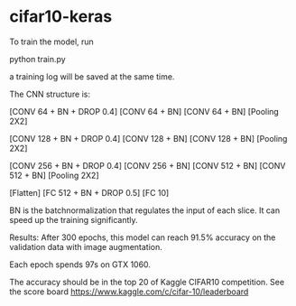 # cifar10-keras

To train the model, run

python train.py

a training log will be saved at the same time.

The CNN structure is:

[CONV 64 + BN + DROP 0.4]
[CONV 64 + BN]
[CONV 64 + BN]
[Pooling 2X2]

[CONV 128 + BN + DROP 0.4]
[CONV 128 + BN]
[CONV 128 + BN]
[Pooling 2X2]

[CONV 256 + BN + DROP 0.4]
[CONV 256 + BN]
[CONV 512 + BN]
[CONV 512 + BN]
[Pooling 2X2]

[Flatten]
[FC 512 + BN + DROP 0.5]
[FC 10]

BN is the batchnormalization that regulates the input of each slice.
It can speed up the training significantly.

Results:
After 300 epochs, this model can reach 91.5% accuracy on the validation 
data with image augmentation.

Each epoch spends 97s on GTX 1060.

The accuracy should be in the top 20 of Kaggle CIFAR10 competition. 
See the score board https://www.kaggle.com/c/cifar-10/leaderboard
